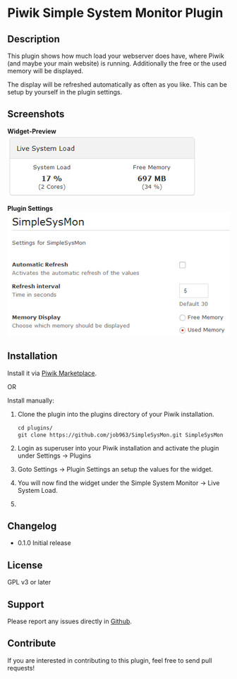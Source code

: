 # Piwik Simple System Monitor Plugin

## Description

This plugin shows how much load your webserver does have, where Piwik (and maybe your main website) is running. Additionally the free or the used memory will be displayed.

The display will be refreshed automatically as often as you like. This can be setup by yourself in the plugin settings.


## Screenshots
**Widget-Preview**  
![](https://github.com/job963/SimpleSysMon/raw/master/screenshots/widgetLiveSysLoad-EN.png)

**Plugin Settings**  
![](https://github.com/job963/SimpleSysMon/raw/master/screenshots/settingLiveSysLoad-EN.png)


## Installation

Install it via [Piwik Marketplace](http://plugins.piwik.org/).

OR 

Install manually:

1. Clone the plugin into the plugins directory of your Piwik installation.

   ```
   cd plugins/
   git clone https://github.com/job963/SimpleSysMon.git SimpleSysMon
   ```

2. Login as superuser into your Piwik installation and activate the plugin under Settings -> Plugins

3. Goto Settings -> Plugin Settings an setup the values for the widget.

4. You will now find the widget under the Simple System Monitor -> Live System Load.
5. 
## Changelog

* 0.1.0 Initial release

## License

GPL v3 or later

## Support

Please report any issues directly in [Github](https://github.com/job963/SimpleSysMon/issues). 

## Contribute 

If you are interested in contributing to this plugin, feel free to send pull requests!

